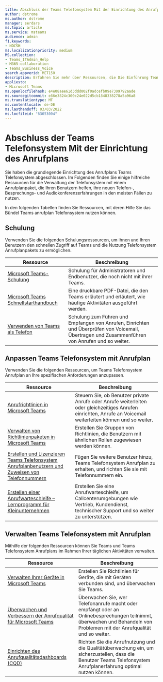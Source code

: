```yaml
---
title: Abschluss der Teams Telefonsystem Mit der Einrichtung des Anrufplans
author: dstrome
ms.author: dstrome
manager: serdars
ms.topic: article
ms.service: msteams
audience: admin
f1.keywords:
- NOCSH
ms.localizationpriority: medium
MS.collection:
- Teams_ITAdmin_Help
- M365-collaboration
- Teams_Business_Voice
search.appverid: MET150
description: Erfahren Sie mehr über Ressourcen, die Die Einführung Teams Telefonsystem Anrufplans nach Abschluss des Setups unterstützen.
appliesto:
- Microsoft Teams
ms.openlocfilehash: e4e08aee61d3ddd002f0adcefb09e7309792aade
ms.sourcegitcommit: e86e3824c300c24e022d5cb1848338278a5a96a8
ms.translationtype: MT
ms.contentlocale: de-DE
ms.lasthandoff: 03/03/2022
ms.locfileid: "63053004"
---
```

# <a name="finished-teams-phone-system-with-calling-plan-setup"></a>Abschluss der Teams Telefonsystem Mit der Einrichtung des Anrufplans

Sie haben die grundlegende Einrichtung des Anrufplans Teams Telefonsystem abgeschlossen. Im Folgenden finden Sie einige hilfreiche Ressourcen für die Verwaltung der Telefonsystem mit einem Anrufplanpaket, die Ihren Benutzern helfen, ihre neuen Telefon-, Besprechungs- und Audiokonferenzerfahrungen in den meisten Fällen zu nutzen.

In den folgenden Tabellen finden Sie Ressourcen, mit deren Hilfe Sie das Bündel Teams anrufplan Telefonsystem nutzen können.

## <a name="training"></a>Schulung

Verwenden Sie die folgenden Schulungsressourcen, um Ihnen und Ihren Benutzern den schnellen Zugriff auf Teams und die Nutzung Telefonsystem Anrufplanpakets zu ermöglichen.

|Ressource  |Beschreibung  |
|---------|---------|
| [Microsoft Teams-Schulung](../training-microsoft-teams-landing-page.md)    | Schulung für Administratoren und Endbenutzer, die noch nicht mit ihrer Teams.        |
| [Microsoft Teams Schnellstarthandbuch](https://download.microsoft.com/download/D/9/F/D9FE8B9E-22F5-47BF-A1AB-09539C41FCD0/Teams%20QS.pdf)    | Eine druckbare PDF-Datei, die den Teams erläutert und erläutert, wie häufige Aktivitäten ausgeführt werden.        |
| [Verwenden von Teams als Telefon](https://support.microsoft.com/office/meetings-and-calls-d92432d5-dd0f-4d17-8f69-06096b6b48a8?ad=US#ID0EAABAAA=Calls)    | Schulung zum Führen und Empfangen von Anrufen, Einrichten und Überprüfen von Voicemail, Übertragen und Zusammenführen von Anrufen und so weiter.        |

## <a name="customize-teams-phone-system-with-calling-plan"></a>Anpassen Teams Telefonsystem mit Anrufplan

Verwenden Sie die folgenden Ressourcen, um Teams Telefonsystem Anrufplan an Ihre spezifischen Anforderungen anzupassen.

| Ressource | Beschreibung  |
|---------|---------|
| [Anrufrichtlinien in Microsoft Teams](set-up-policies.md)    | Steuern Sie, ob Benutzer private Anrufe oder Anrufe weiterleiten oder gleichzeitiges Anrufen einrichten, Anrufe an Voicemail weiterleiten können und so weiter.        |
| [Verwalten von Richtlinienpaketen in Microsoft Teams](policy-packages.md)    | Erstellen Sie Gruppen von Richtlinien, die Benutzern mit ähnlichen Rollen zugewiesen werden können.        |
| [Erstellen und Lizenzieren Teams Telefonsystem Anrufplanbenutzern und Zuweisen von Telefonnummern](create-users.md)    | Fügen Sie weitere Benutzer hinzu, Teams Telefonsystem Anrufplan zu erhalten, und richten Sie sie mit Telefonnummern ein.        |
| [Erstellen einer Anrufwarteschleife – Lernprogramm für Kleinunternehmen](create-a-phone-system-call-queue-smb.md)    | Erstellen Sie eine Anrufwarteschleife, um Callcenterumgebungen wie Vertrieb, Kundendienst, technischer Support und so weiter zu unterstützen.        |

## <a name="manage-teams-phone-system-with-calling-plan"></a>Verwalten Teams Telefonsystem mit Anrufplan

Mithilfe der folgenden Ressourcen können Sie Teams und Teams Telefonsystem Anrufplans im Rahmen Ihrer täglichen Aktivitäten verwalten.

|Ressource  |Beschreibung  |
|---------|---------|
| [Verwalten Ihrer Geräte in Microsoft Teams](manage-devices.md)    | Erstellen Sie Richtlinien für Geräte, die mit Geräten verbunden sind, und überwachen Sie Teams.        |
| [Überwachen und Verbessern der Anrufqualität für Microsoft Teams](monitor-quality.md)    | Überwachen Sie, wer Telefonanrufe macht oder empfängt oder an Onlinebesprechungen teilnimmt, überwachen und Behandeln von Problemen mit der Anrufqualität und so weiter.        |
| [Einrichten des Anrufqualitätsdashboards (CQD)](analytics-dashboard.md)| Richten Sie die Anrufnutzung und die Qualitätüberwachung ein, um sicherzustellen, dass die Benutzer Teams Telefonsystem Anrufplanerfahrung optimal nutzen können.|
